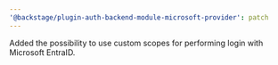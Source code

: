 ```yaml
---
'@backstage/plugin-auth-backend-module-microsoft-provider': patch
---
```


Added the possibility to use custom scopes for performing login with Microsoft EntraID.
